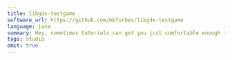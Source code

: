 ```yaml
---
title: libgdx-testgame
software_url: https://github.com/mbforbes/libgdx-testgame
language: java
summary: Hey, sometimes tutorials can get you just comfortable enough to forge out on your own.
tags: studio
omit: true
---
```

